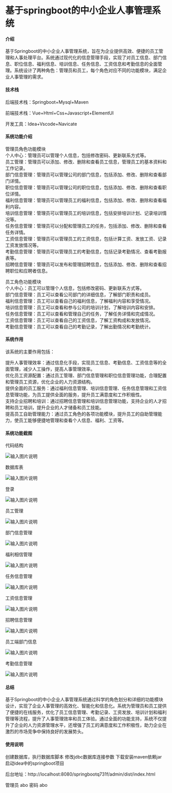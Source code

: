 # 基于springboot的中小企业人事管理系统

#### 介绍

基于Springboot的中小企业人事管理系统，旨在为企业提供高效、便捷的员工管理和人事处理平台。系统通过现代化的信息管理手段，实现了对员工信息、部门信息、职位信息、福利信息、培训信息、任务信息、工资信息和考勤信息的全面管理。系统设计了两种角色：管理员和员工，每个角色对应不同的功能模块，满足企业人事管理的需求。

#### 技术栈

后端技术栈：Springboot+Mysql+Maven

前端技术栈：Vue+Html+Css+Javascript+ElementUI

开发工具：Idea+Vscode+Navicate

#### 系统功能介绍

管理员角色功能模块  
个人中心：管理员可以管理个人信息，包括修改密码、更新联系方式等。  
员工管理：管理员可以添加、修改、删除和查看员工信息，管理员工的基本资料和工作记录。  
部门信息管理：管理员可以管理公司的部门信息，包括添加、修改、删除和查看部门详情。  
职位信息管理：管理员可以管理公司的职位信息，包括添加、修改、删除和查看职位详情。  
福利信息管理：管理员可以管理员工的福利信息，包括添加、修改、删除和查看福利内容。  
培训信息管理：管理员可以管理员工的培训信息，包括安排培训计划、记录培训情况等。  
任务信息管理：管理员可以分配和管理员工的任务，包括添加、修改、删除和查看任务详情。  
工资信息管理：管理员可以管理员工的工资信息，包括计算工资、发放工资、记录工资发放情况等。  
考勤信息管理：管理员可以管理员工的考勤信息，包括记录考勤情况、查看考勤报表等。  
招聘信息管理：管理员可以发布和管理招聘信息，包括添加、修改、删除和查看招聘职位和应聘者信息。  

员工角色功能模块  
个人中心：员工可以管理个人信息，包括修改密码、更新联系方式等。  
部门信息管理：员工可以查看公司部门的详细信息，了解部门职责和成员。  
福利信息管理：员工可以查看自己的福利信息，了解福利内容和享受情况。  
培训信息管理：员工可以查看和参与公司的培训计划，了解培训内容和安排。  
任务信息管理：员工可以查看和管理自己的任务，了解任务详情和完成情况。  
工资信息管理：员工可以查看自己的工资信息，了解工资构成和发放情况。  
考勤信息管理：员工可以查看自己的考勤记录，了解出勤情况和考勤统计。  

#### 系统作用

该系统的主要作用包括：

提升人事管理效率：通过信息化手段，实现员工信息、考勤信息、工资信息等的全面管理，减少人工操作，提高人事管理效率。  
优化员工资源配置：通过员工管理、部门信息管理和职位信息管理功能，合理配置和管理员工资源，优化企业的人力资源结构。  
提供全面的员工服务：通过福利信息管理、培训信息管理、任务信息管理和工资信息管理功能，为员工提供全面的服务，提升员工满意度和工作积极性。  
支持企业招聘和培训：通过招聘信息管理和培训信息管理功能，支持企业的人才招聘和员工培训，提升企业的人才储备和员工技能。  
提高员工自助管理能力：通过员工角色的各项功能模块，提升员工的自助管理能力，使员工能够便捷地管理和查看个人信息、福利、工资等。  

#### 系统功能截图

代码结构

![输入图片说明](images/e4746cc8d066c7ed927a37a0e3bdb3e.png)

数据库表

![输入图片说明](images/ed5e7b0652bf59e7081bf2ff1ec22b5.png)

登录

![输入图片说明](images/7f601ec3f66608b73f40f2d0e6b9f98.png)

员工管理

![输入图片说明](images/e2ff2415f0a0e4c09623e716cb043cd.png)

部门信息管理

![输入图片说明](images/434e6d112eb5130605b7555c213f6ae.png)

福利相信管理

![输入图片说明](images/c3d056cff0c4fc667f2b375b6e3fecb.png)

任务信息管理

![输入图片说明](images/b3f4d052a9c45be615f179211f43c52.png)

工资信息管理

![输入图片说明](images/971f70c4e5ba09983f46bb2c4ff8926.png)

招聘信息管理

![输入图片说明](images/7e8e1a3341ebb9e08b3afc97bf1f9ee.png)

员工端部门信息

![输入图片说明](images/6248c159ec8ffff99a86ac069f78e16.png)

考勤信息管理

![输入图片说明](images/d0c53dd3711534d36862242f14df1f8.png)

#### 总结

基于Springboot的中小企业人事管理系统通过科学的角色划分和详细的功能模块设计，实现了企业人事管理的高效化、智能化和信息化。系统为管理员和员工提供了便捷的在线服务，优化了员工信息管理、考勤记录、工资发放、培训计划和福利管理等流程，提升了人事管理效率和员工体验。通过全面的功能支持，系统不仅提升了企业的人力资源管理水平，还增强了员工的满意度和工作积极性，助力企业在激烈的市场竞争中保持良好的发展势头。

#### 使用说明

创建数据库，执行数据库脚本 修改jdbc数据库连接参数 下载安装maven依赖jar 启动idea中的springboot项目

后台地址：http://localhost:8080/springbootq731f/admin/dist/index.html

管理员  abo 密码 abo